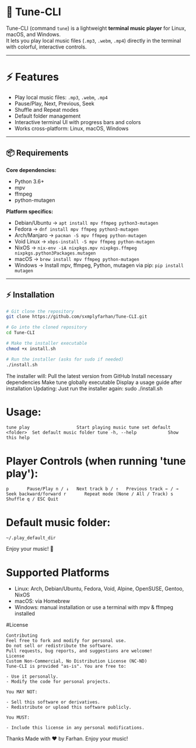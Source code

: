 # 🎵 Tune-CLI

Tune-CLI (command `tune`) is a lightweight **terminal music player** for Linux, macOS, and Windows.  
It lets you play local music files (`.mp3`, `.webm`, `.mp4`) directly in the terminal with colorful, interactive controls.  

---

# ⚡ Features

- Play local music files: `.mp3`, `.webm`, `.mp4`
- Pause/Play, Next, Previous, Seek
- Shuffle and Repeat modes
- Default folder management
- Interactive terminal UI with progress bars and colors
- Works cross-platform: Linux, macOS, Windows

---

## 📦 Requirements

**Core dependencies:**
- Python 3.6+
- mpv
- ffmpeg
- python-mutagen

**Platform specifics:**
- Debian/Ubuntu → `apt install mpv ffmpeg python3-mutagen`
- Fedora → `dnf install mpv ffmpeg python3-mutagen`
- Arch/Manjaro → `pacman -S mpv ffmpeg python-mutagen`
- Void Linux → `xbps-install -S mpv ffmpeg python-mutagen`
- NixOS → `nix-env -iA nixpkgs.mpv nixpkgs.ffmpeg nixpkgs.python3Packages.mutagen`
- macOS → `brew install mpv ffmpeg python-mutagen`
- Windows → Install mpv, ffmpeg, Python, mutagen via pip: `pip install mutagen`

---

## ⚡ Installation

```bash
# Git clone the repository
git clone https://github.com/sxmplyfarhan/Tune-CLI.git

# Go into the cloned repository
cd Tune-CLI

# Make the installer executable
chmod +x install.sh

# Run the installer (asks for sudo if needed)
./install.sh
```
The installer will:
Pull the latest version from GitHub
Install necessary dependencies
Make tune globally executable
Display a usage guide after installation
Updating: Just run the installer again:
sudo ./install.sh



# Usage:
`
  tune play                  Start playing music
  tune set default <folder>  Set default music folder
  tune -h, --help            Show this help
`

# Player Controls (when running 'tune play'):
`
  p       Pause/Play
  n / ↓   Next track
  b / ↑   Previous track
  ← / →   Seek backward/forward
  r       Repeat mode (None / All / Track)
  s       Shuffle
  q / ESC Quit
`
# Default music folder:
`
  ~/.play_default_dir
  `

Enjoy your music! 🎵

# Supported Platforms
- Linux: Arch, Debian/Ubuntu, Fedora, Void, Alpine, OpenSUSE, Gentoo, NixOS
- macOS: via Homebrew
- Windows: manual installation or use a terminal with mpv & ffmpeg installed

#License 
```
Contributing
Feel free to fork and modify for personal use.
Do not sell or redistribute the software.
Pull requests, bug reports, and suggestions are welcome!
License
Custom Non-Commercial, No Distribution License (NC-ND)
Tune-CLI is provided "as-is". You are free to:

- Use it personally.
- Modify the code for personal projects.

You MAY NOT:

- Sell this software or derivatives.
- Redistribute or upload this software publicly.

You MUST:

- Include this license in any personal modifications.
```

Thanks
Made with ❤️ by Farhan. Enjoy your music!

